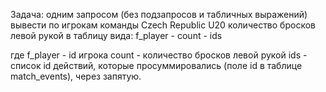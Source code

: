 Задача: одним запросом (без подзапросов и табличных выражений) вывести по игрокам команды Czech Republic U20 количество бросков левой рукой в таблицу вида:
f_player - count - ids

где
f_player - id игрока
count - количество бросков левой рукой
ids - список id действий, которые просуммировались (поле id в таблице match_events), через запятую.